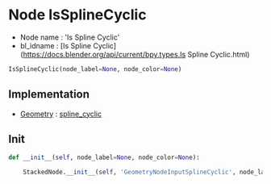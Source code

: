 # Node IsSplineCyclic

- Node name : 'Is Spline Cyclic'
- bl_idname : [Is Spline Cyclic](https://docs.blender.org/api/current/bpy.types.Is Spline Cyclic.html)


``` python
IsSplineCyclic(node_label=None, node_color=None)
```
## Implementation

- [Geometry](/docs/GeoNodes/Geometry.md) : [spline_cyclic](/docs/GeoNodes/Geometry.md#spline_cyclic)

## Init

``` python
def __init__(self, node_label=None, node_color=None):

    StackedNode.__init__(self, 'GeometryNodeInputSplineCyclic', node_label=node_label, node_color=node_color)
```
